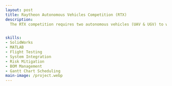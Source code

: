 ```yaml
---
layout: post
title: Raytheon Autonomous Vehicles Competition (RTX)
description:
  The RTX competition requires two autonomous vehicles (UAV & UGV) to work in conjunction to deliver a medical payload. Our team needs to comply with two          challenges set by RTX to meet competition requirements. The first challenge requires our UAV to identify the correct payload delivery markers over a 30x30       yard football field. The second challenge will require the UGV to travel to the correct waypoints utilizing communication from challenge 1 and deliver the       first-aid kit autonomously.


skills: 
- SolidWorks
- MATLAB
- Flight Testing
- System Integration
- Risk Mitigation
- BOM Management
- Gantt Chart Scheduling
main-image: /project.webp 
---
```

